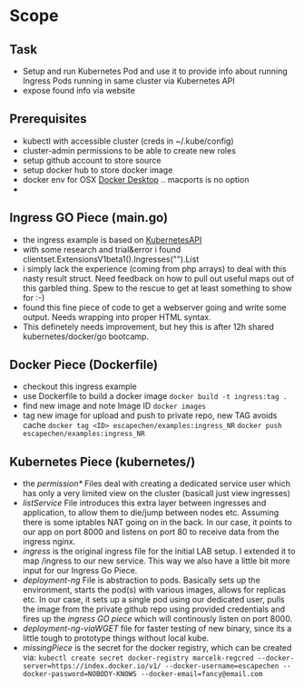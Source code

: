 # Scope
## Task
* Setup and run Kubernetes Pod and use it to provide info about running Ingress Pods running in same cluster via Kubernetes API
* expose found info via website
## Prerequisites
* kubectl with accessible cluster (creds in ~/.kube/config)
* cluster-admin permissions to be able to create new roles
* setup github account to store source
* setup docker hub to store docker image
* docker env for OSX [Docker Desktop](https://hub.docker.com/editions/community/docker-ce-desktop-mac) .. macports is no option
* 
## Ingress GO Piece (main.go)
* the ingress example is based on [KubernetesAPI](https://github.com/kubernetes/client-go/tree/master/examples/in-cluster-client-configuration)
* with some research and trial&error i found clientset.ExtensionsV1beta1().Ingresses("").List
* i simply lack the experience (coming from php arrays) to deal with this nasty result struct. Need feedback on how to pull out useful maps out of this garbled thing. Spew to the rescue to get at least something to show for :-)
* found this fine piece of code to get a webserver going and write some output. Needs wrapping into proper HTML syntax.
* This definetely needs improvement, but hey this is after 12h shared kubernetes/docker/go bootcamp. 
## Docker Piece (Dockerfile)
* checkout this ingress example
* use Dockerfile to build a docker image
`docker build -t ingress:tag .`
* find new image and note Image ID
`docker images`
* tag new image for upload and push to private repo, new TAG avoids cache
`docker tag <ID> escapechen/examples:ingress_NR`
`docker push escapechen/examples:ingress_NR`
## Kubernetes Piece (kubernetes/)
* the _permission*_ Files deal with creating a dedicated service user which has only a very limited view on the cluster (basicall just view ingresses)
* _listService_ File introduces this extra layer between ingresses and application, to allow them to die/jump between nodes etc. Assuming there is some iptables NAT going on in the back. In our case, it points to our app on port 8000 and listens on port 80 to receive data from the ingress nginx.
* _ingress_ is the original ingress file for the initial LAB setup. I extended it to map /ingress to our new service. This way we also have a little bit more input for our Ingress Go Piece.
* _deployment-ng_ File is abstraction to pods. Basically sets up the environment, starts the pod(s) with various images, allows for replicas etc. In our case, it sets up a single pod using our dedicated user, pulls the image from the private github repo using provided credentials and fires up the _ingress GO piece_ which will continously listen on port 8000.
* _deployment-ng-viaWGET_ file for faster testing of new binary, since its a little tough to prototype things without local kube.
* _missingPiece_ is the secret for the docker registry, which can be created via:
`kubectl create secret docker-registry marcelk-regcred --docker-server=https://index.docker.io/v1/ --docker-username=escapechen --docker-password=NOBODY-KNOWS --docker-email=fancy@email.com`
